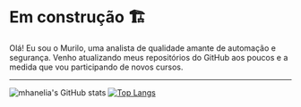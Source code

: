 # Em construção 🏗️

Olá! Eu sou o Murilo, uma analista de qualidade amante de automação e segurança. Venho atualizando meus repositórios do GitHub aos poucos e a medida que vou participando de novos cursos.

***

![mhanelia's GitHub stats](https://github-readme-stats.vercel.app/api?username=mhanelia&show_icons=true&theme=dark)
[![Top Langs](https://github-readme-stats.vercel.app/api/top-langs/?username=mhanelia&layout=compact&theme=dark)](https://github.com/mhanelia/github-readme-stats)
